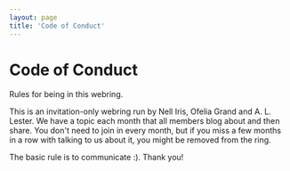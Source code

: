 ```yaml
---
layout: page
title: 'Code of Conduct'
---
```


# Code of Conduct

Rules for being in this webring.

This is an invitation-only webring run by Nell Iris, Ofelia Grand and A. L. Lester. We have a topic each month that all members blog about and then share. You don't need to join in every month, but if you miss a few months in a row with talking to us about it, you might be removed from the ring. 

The basic rule is to communicate :). Thank you!
